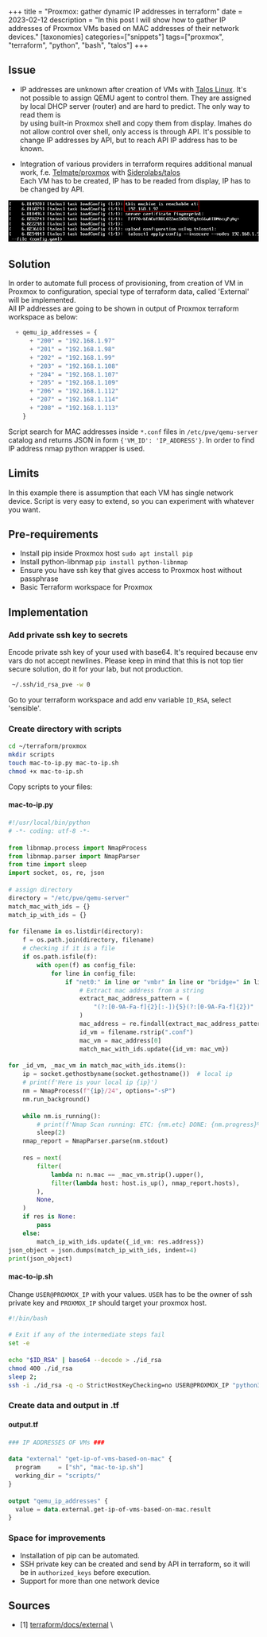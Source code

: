 +++
title = "Proxmox: gather dynamic IP addresses in terraform"
date = 2023-02-12
description = "In this post I will show how to gather IP addresses of Proxmox VMs based on MAC addresses of their network devices."
[taxonomies]
categories=["snippets"]
tags=["proxmox", "terraform", "python", "bash", "talos"]
+++

## Issue

-   IP addresses are unknown after creation of VMs with [Talos Linux](https://www.talos.dev/v1.3/talos-guides/). It's not possible to assign QEMU agent to control them. They are assigned by local DHCP server (router) and are hard to predict. The only way to read them is \
    by using built-in Proxmox shell and copy them from display. Imahes do not allow control over shell, only access is through API. It's possible to change IP addresses by API, but to reach API IP address has to be known.

-   Integration of various providers in terraform requires additional manual work, f.e. [Telmate/proxmox](https://registry.terraform.io/providers/Telmate/proxmox/latest/docs) with [Siderolabs/talos](https://registry.terraform.io/providers/siderolabs/talos/latest) \
Each VM has to be created, IP has to be readed from display, IP has to be changed by API.
<div align="center"> <img src="proxmox_shell.png" /> </div>

## Solution

In order to automate full process of provisioning, from creation of VM in Proxmox to configuration, special type of terraform data, called 'External' will be implemented. \
All IP addresses are going to be shown in output of Proxmox terraform workspace as below:

```terraform
  + qemu_ip_addresses = {
      + "200" = "192.168.1.97"
      + "201" = "192.168.1.98"
      + "202" = "192.168.1.99"
      + "203" = "192.168.1.108"
      + "204" = "192.168.1.107"
      + "205" = "192.168.1.109"
      + "206" = "192.168.1.112"
      + "207" = "192.168.1.114"
      + "208" = "192.168.1.113"
    }
```

Script search for MAC addresses inside `*.conf` files in `/etc/pve/qemu-server` catalog and returns JSON in form `{'VM_ID': 'IP_ADDRESS'}`.
In order to find IP address nmap python wrapper is used.

## Limits

In this example there is assumption that each VM has single network device. Script is very easy to extend, so you can experiment with whatever you want.

## Pre-requirements

-   Install pip inside Proxmox host `sudo apt install pip`
-   Install python-libnmap `pip install python-libnmap`
-   Ensure you have ssh key that gives access to Proxmox host without passphrase
-   Basic Terraform workspace for Proxmox

## Implementation

### Add private ssh key to secrets

Encode private ssh key of your used with base64. It's required because env vars do not accept newlines. Please keep in mind that this is not top tier secure solution, do it for your lab, but not production.

```bash
 ~/.ssh/id_rsa_pve -w 0
```

Go to your terraform workspace and add env variable `ID_RSA`, select 'sensible'.

### Create directory with scripts

```bash
cd ~/terraform/proxmox
mkdir scripts
touch mac-to-ip.py mac-to-ip.sh
chmod +x mac-to-ip.sh
```

Copy scripts to your files:

#### mac-to-ip.py

```python
#!/usr/local/bin/python
# -*- coding: utf-8 -*-

from libnmap.process import NmapProcess
from libnmap.parser import NmapParser
from time import sleep
import socket, os, re, json

# assign directory
directory = "/etc/pve/qemu-server"
match_mac_with_ids = {}
match_ip_with_ids = {}

for filename in os.listdir(directory):
    f = os.path.join(directory, filename)
    # checking if it is a file
    if os.path.isfile(f):
        with open(f) as config_file:
            for line in config_file:
                if "net0:" in line or "vmbr" in line or "bridge=" in line:
                    # Extract mac address from a string
                    extract_mac_address_pattern = (
                        "(?:[0-9A-Fa-f]{2}[:-]){5}(?:[0-9A-Fa-f]{2})"
                    )
                    mac_address = re.findall(extract_mac_address_pattern, line)
                    id_vm = filename.rstrip(".conf")
                    mac_vm = mac_address[0]
                    match_mac_with_ids.update({id_vm: mac_vm})

for _id_vm, _mac_vm in match_mac_with_ids.items():
    ip = socket.gethostbyname(socket.gethostname())  # local ip
    # print(f'Here is your local ip {ip}')
    nm = NmapProcess(f"{ip}/24", options="-sP")
    nm.run_background()

    while nm.is_running():
        # print(f'Nmap Scan running: ETC: {nm.etc} DONE: {nm.progress}%')
        sleep(2)
    nmap_report = NmapParser.parse(nm.stdout)

    res = next(
        filter(
            lambda n: n.mac == _mac_vm.strip().upper(),
            filter(lambda host: host.is_up(), nmap_report.hosts),
        ),
        None,
    )
    if res is None:
        pass
    else:
        match_ip_with_ids.update({_id_vm: res.address})
json_object = json.dumps(match_ip_with_ids, indent=4)
print(json_object)
```

#### mac-to-ip.sh

Change `USER@PROXMOX_IP` with your values. `USER` has to be the owner of ssh private key and `PROXMOX_IP` should target your proxmox host.

```bash
#!/bin/bash

# Exit if any of the intermediate steps fail
set -e

echo "$ID_RSA" | base64 --decode > ./id_rsa
chmod 400 ./id_rsa
sleep 2;
ssh -i ./id_rsa -q -o StrictHostKeyChecking=no USER@PROXMOX_IP "python3 " < './mac-to-ip.py' | jq
```

### Create data and output in .tf

#### output.tf

```terraform
### IP ADDRESSES OF VMs ###

data "external" "get-ip-of-vms-based-on-mac" {
  program     = ["sh", "mac-to-ip.sh"]
  working_dir = "scripts/"
}

output "qemu_ip_addresses" {
  value = data.external.get-ip-of-vms-based-on-mac.result
}
```

### Space for improvements

-   Installation of pip can be automated.
-   SSH private key can be created and send by API in terraform, so it will be in `authorized_keys` before execution.
-   Support for more than one network device

## Sources

-   [1] [terraform/docs/external](https://registry.terraform.io/providers/hashicorp/external/latest/docs) \
